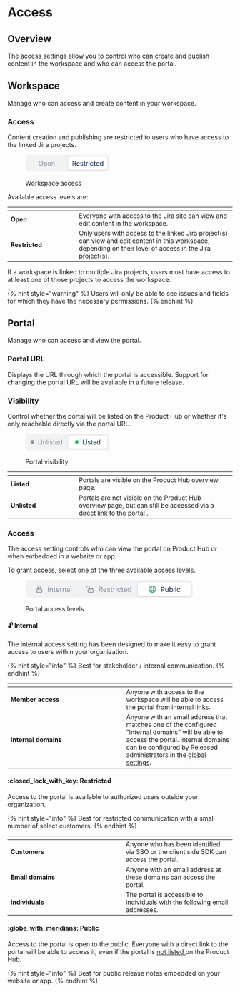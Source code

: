 # Access

## Overview

The access settings allow you to control who can create and publish content in the workspace and who can access the portal.&#x20;

## Workspace&#x20;

Manage who can access and create content in your workspace.&#x20;

### Access

Content creation and publishing are restricted to users who have access to the linked Jira projects.

<figure><img src="../../.gitbook/assets/Access-access.png" alt="Portal visbility" width="188"><figcaption><p>Workspace access</p></figcaption></figure>

Available access levels are:

<table data-header-hidden><thead><tr><th width="139.00390625"></th><th></th></tr></thead><tbody><tr><td><strong>Open</strong></td><td>Everyone with access to the Jira site can view and edit content in the workspace. </td></tr><tr><td><strong>Restricted</strong></td><td>Only users with access to the linked Jira project(s) can view and edit content in this workspace, depending on their level of access in the Jira project(s). </td></tr></tbody></table>

If a workspace is linked to multiple Jira projects, users must have access to at least one of those projects to access the workspace.

{% hint style="warning" %}
Users will only be able to see issues and fields for which they have the necessary permissions.
{% endhint %}

## Portal&#x20;

Manage who can access and view the portal.&#x20;

### Portal URL

Displays the URL through which the portal is accessible. Support for changing the portal URL will be available in a future release.

### Visibility

Control whether the portal will be listed on the Product Hub or whether it's only reachable directly via the portal URL.&#x20;

<figure><img src="../../.gitbook/assets/Access-visibility.png" alt="" width="188"><figcaption><p>Portal visibility</p></figcaption></figure>

<table data-header-hidden><thead><tr><th width="139.00390625"></th><th></th></tr></thead><tbody><tr><td><strong>Listed</strong></td><td>Portals are visible on the Product Hub overview page.</td></tr><tr><td><strong>Unlisted</strong></td><td>Portals are not visible on the Product Hub overview page, but can still be accessed via a direct link to the portal .</td></tr></tbody></table>

### Access

The access setting controls who can view the portal on Product Hub or when embedded in a website or app.

To grant access,  select one of the three available access levels.

<figure><img src="../../.gitbook/assets/Access-portal.png" alt="" width="375"><figcaption><p>Portal access levels</p></figcaption></figure>

#### :unlock: Internal

The internal access setting has been designed to make it easy to grant access to users within your organization.&#x20;

{% hint style="info" %}
Best for stakeholder / internal communication.
{% endhint %}

<table data-header-hidden><thead><tr><th width="245"></th><th></th></tr></thead><tbody><tr><td><strong>Member access</strong></td><td>Anyone with access to the workspace will be able to access the portal from internal links. </td></tr><tr><td><strong>Internal domains</strong></td><td>Anyone with an email address that matches one of the configured "internal domains" will be able to access the portal. Internal domains can be configured by Released administrators in the <a href="../../global-settings/internal-domains.md">global settings</a>. </td></tr></tbody></table>

#### :closed\_lock\_with\_key: Restricted

Access to the portal is available to authorized users outside your organization.

{% hint style="info" %}
Best for restricted communication with a small number of select customers.&#x20;
{% endhint %}

<table data-header-hidden><thead><tr><th width="244"></th><th></th></tr></thead><tbody><tr><td><strong>Customers</strong></td><td>Anyone who has been identified via SSO or the client side SDK can access the portal.</td></tr><tr><td><strong>Email domains</strong></td><td>Anyone with an email address at these domains can access the portal.</td></tr><tr><td><strong>Individuals</strong></td><td>The portal is accessible to individuals with the following email addresses.</td></tr></tbody></table>

#### :globe\_with\_meridians: Public

Access to the portal is open to the public. Everyone with a direct link to the portal will be able to access it, even if the portal is [not listed ](access.md#visibility)on the Product Hub.&#x20;

{% hint style="info" %}
Best for public release notes embedded on your website or app.
{% endhint %}
